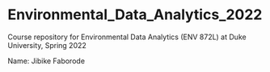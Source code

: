 # Environmental_Data_Analytics_2022

Course repository for Environmental Data Analytics (ENV 872L) at Duke University, Spring 2022

Name: Jibike Faborode